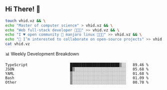 ## Hi There! 👋

```sh
touch vhid.vz && \
echo "Master of computer science" > vhid.vz && \
echo "Web full-stack developer 🙈🙉🙊" >> vhid.vz && \
echo "I ♥️ open community 🎯 manjaro linux 🎉🐍🥳" >> vhid.vz && \
echo "👯 I’m interested to collaborate on open-source projects" >> vhid.vz && \
cat vhid.vz
```
:bar_chart: Weekly Development Breakdown

<!--START_SECTION:waka-->

```text
TypeScript                   ██████████████████████▒░░   89.46 %
JSON                         █▒░░░░░░░░░░░░░░░░░░░░░░░   05.68 %
YAML                         ▒░░░░░░░░░░░░░░░░░░░░░░░░   01.68 %
Bash                         ▒░░░░░░░░░░░░░░░░░░░░░░░░   01.09 %
Other                        ▒░░░░░░░░░░░░░░░░░░░░░░░░   00.70 %
```

<!--END_SECTION:waka-->
